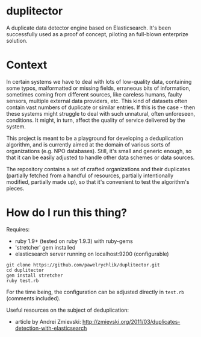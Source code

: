 duplitector
===========

A duplicate data detector engine based on Elasticsearch. It's been successfully used as a proof of concept, piloting an full-blown enterprize solution.

Context
=======

In certain systems we have to deal with lots of low-quality data, containing some typos, malformatted or missing fields, erraneous bits of information, sometimes coming from different sources, like careless humans, faulty sensors, multiple external data providers, etc. This kind of datasets often contain vast numbers of duplicate or similar entries. If this is the case - then these systems might struggle to deal with such unnatural, often unforeseen, conditions. It might, in turn, affect the quality of service delivered by the system.

This project is meant to be a playground for developing a deduplication algorithm, and is currently aimed at the domain of various sorts of organizations (e.g. NPO databases). Still, it's small and generic enough, so that it can be easily adjusted to handle other data schemes or data sources.

The repository contains a set of crafted organizations and their duplicates (partially fetched from a handful of resources, partially intentionally modified, partially made up), so that it's convenient to test the algorithm's pieces.

How do I run this thing?
========================

Requires:
* ruby 1.9+ (tested on ruby 1.9.3) with ruby-gems
* 'stretcher' gem installed
* elasticsearch server running on localhost:9200 (configurable)

```
git clone https://github.com/pawelrychlik/duplitector.git
cd duplitector
gem install stretcher
ruby test.rb
```

For the time being, the configuration can be adjusted directly in `test.rb` (comments included).

Useful resources on the subject of deduplication:
* article by Andrei Zmievski: http://zmievski.org/2011/03/duplicates-detection-with-elasticsearch
